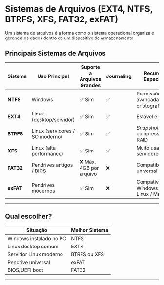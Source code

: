 # Sistemas de Arquivos (EXT4, NTFS, BTRFS, XFS, FAT32, exFAT)

Um sistema de arquivos é a forma como o sistema operacional organiza e gerencia os dados dentro de um dispositivo de armazenamento.

## Principais Sistemas de Arquivos

| Sistema | Uso Principal | Suporte a Arquivos Grandes | Journaling | Recursos Especiais |
|---------|---------------|-----------------------------|------------|--------------------|
| **NTFS** | Windows | ✅ Sim | ✅ | Permissões avançadas, criptografia |
| **EXT4** | Linux (desktop/servidor) | ✅ Sim | ✅ | Estável e rápido |
| **BTRFS** | Linux (servidores / SO moderno) | ✅ Sim | ✅ | *Snapshots*, compressão, RAID |
| **XFS** | Linux (alta performance) | ✅ Sim | ✅ | Muito usado em servidores |
| **FAT32** | Pendrives antigos / BIOS | ❌ Máx. 4GB por arquivo | ❌ | Compatibilidade universal |
| **exFAT** | Pendrives modernos | ✅ Sim | ❌ | Compatível com Windows / Linux / Mac |

---

## Qual escolher?

| Situação | Melhor Sistema |
|----------|----------------|
| Windows instalado no PC | NTFS |
| Linux desktop comum | EXT4 |
| Servidor Linux moderno | BTRFS ou XFS |
| Pendrive universal | exFAT |
| BIOS/UEFI boot | FAT32 |

---

